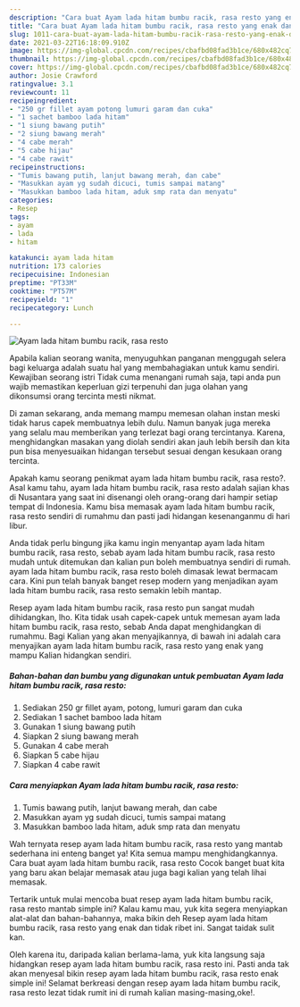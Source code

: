 ```yaml
---
description: "Cara buat Ayam lada hitam bumbu racik, rasa resto yang enak dan Mudah Dibuat"
title: "Cara buat Ayam lada hitam bumbu racik, rasa resto yang enak dan Mudah Dibuat"
slug: 1011-cara-buat-ayam-lada-hitam-bumbu-racik-rasa-resto-yang-enak-dan-mudah-dibuat
date: 2021-03-22T16:18:09.910Z
image: https://img-global.cpcdn.com/recipes/cbafbd08fad3b1ce/680x482cq70/ayam-lada-hitam-bumbu-racik-rasa-resto-foto-resep-utama.jpg
thumbnail: https://img-global.cpcdn.com/recipes/cbafbd08fad3b1ce/680x482cq70/ayam-lada-hitam-bumbu-racik-rasa-resto-foto-resep-utama.jpg
cover: https://img-global.cpcdn.com/recipes/cbafbd08fad3b1ce/680x482cq70/ayam-lada-hitam-bumbu-racik-rasa-resto-foto-resep-utama.jpg
author: Josie Crawford
ratingvalue: 3.1
reviewcount: 11
recipeingredient:
- "250 gr fillet ayam potong lumuri garam dan cuka"
- "1 sachet bamboo lada hitam"
- "1 siung bawang putih"
- "2 siung bawang merah"
- "4 cabe merah"
- "5 cabe hijau"
- "4 cabe rawit"
recipeinstructions:
- "Tumis bawang putih, lanjut bawang merah, dan cabe"
- "Masukkan ayam yg sudah dicuci, tumis sampai matang"
- "Masukkan bamboo lada hitam, aduk smp rata dan menyatu"
categories:
- Resep
tags:
- ayam
- lada
- hitam

katakunci: ayam lada hitam 
nutrition: 173 calories
recipecuisine: Indonesian
preptime: "PT33M"
cooktime: "PT57M"
recipeyield: "1"
recipecategory: Lunch

---
```



![Ayam lada hitam bumbu racik, rasa resto](https://img-global.cpcdn.com/recipes/cbafbd08fad3b1ce/680x482cq70/ayam-lada-hitam-bumbu-racik-rasa-resto-foto-resep-utama.jpg)

Apabila kalian seorang wanita, menyuguhkan panganan menggugah selera bagi keluarga adalah suatu hal yang membahagiakan untuk kamu sendiri. Kewajiban seorang istri Tidak cuma menangani rumah saja, tapi anda pun wajib memastikan keperluan gizi terpenuhi dan juga olahan yang dikonsumsi orang tercinta mesti nikmat.

Di zaman  sekarang, anda memang mampu memesan olahan instan meski tidak harus capek membuatnya lebih dulu. Namun banyak juga mereka yang selalu mau memberikan yang terlezat bagi orang tercintanya. Karena, menghidangkan masakan yang diolah sendiri akan jauh lebih bersih dan kita pun bisa menyesuaikan hidangan tersebut sesuai dengan kesukaan orang tercinta. 



Apakah kamu seorang penikmat ayam lada hitam bumbu racik, rasa resto?. Asal kamu tahu, ayam lada hitam bumbu racik, rasa resto adalah sajian khas di Nusantara yang saat ini disenangi oleh orang-orang dari hampir setiap tempat di Indonesia. Kamu bisa memasak ayam lada hitam bumbu racik, rasa resto sendiri di rumahmu dan pasti jadi hidangan kesenanganmu di hari libur.

Anda tidak perlu bingung jika kamu ingin menyantap ayam lada hitam bumbu racik, rasa resto, sebab ayam lada hitam bumbu racik, rasa resto mudah untuk ditemukan dan kalian pun boleh membuatnya sendiri di rumah. ayam lada hitam bumbu racik, rasa resto boleh dimasak lewat bermacam cara. Kini pun telah banyak banget resep modern yang menjadikan ayam lada hitam bumbu racik, rasa resto semakin lebih mantap.

Resep ayam lada hitam bumbu racik, rasa resto pun sangat mudah dihidangkan, lho. Kita tidak usah capek-capek untuk memesan ayam lada hitam bumbu racik, rasa resto, sebab Anda dapat menghidangkan di rumahmu. Bagi Kalian yang akan menyajikannya, di bawah ini adalah cara menyajikan ayam lada hitam bumbu racik, rasa resto yang enak yang mampu Kalian hidangkan sendiri.

<!--inarticleads1-->

##### Bahan-bahan dan bumbu yang digunakan untuk pembuatan Ayam lada hitam bumbu racik, rasa resto:

1. Sediakan 250 gr fillet ayam, potong, lumuri garam dan cuka
1. Sediakan 1 sachet bamboo lada hitam
1. Gunakan 1 siung bawang putih
1. Siapkan 2 siung bawang merah
1. Gunakan 4 cabe merah
1. Siapkan 5 cabe hijau
1. Siapkan 4 cabe rawit




<!--inarticleads2-->

##### Cara menyiapkan Ayam lada hitam bumbu racik, rasa resto:

1. Tumis bawang putih, lanjut bawang merah, dan cabe
1. Masukkan ayam yg sudah dicuci, tumis sampai matang
1. Masukkan bamboo lada hitam, aduk smp rata dan menyatu




Wah ternyata resep ayam lada hitam bumbu racik, rasa resto yang mantab sederhana ini enteng banget ya! Kita semua mampu menghidangkannya. Cara buat ayam lada hitam bumbu racik, rasa resto Cocok banget buat kita yang baru akan belajar memasak atau juga bagi kalian yang telah lihai memasak.

Tertarik untuk mulai mencoba buat resep ayam lada hitam bumbu racik, rasa resto mantab simple ini? Kalau kamu mau, yuk kita segera menyiapkan alat-alat dan bahan-bahannya, maka bikin deh Resep ayam lada hitam bumbu racik, rasa resto yang enak dan tidak ribet ini. Sangat taidak sulit kan. 

Oleh karena itu, daripada kalian berlama-lama, yuk kita langsung saja hidangkan resep ayam lada hitam bumbu racik, rasa resto ini. Pasti anda tak akan menyesal bikin resep ayam lada hitam bumbu racik, rasa resto enak simple ini! Selamat berkreasi dengan resep ayam lada hitam bumbu racik, rasa resto lezat tidak rumit ini di rumah kalian masing-masing,oke!.

